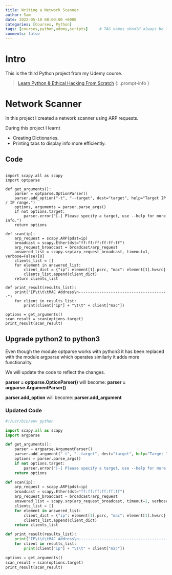 ```yaml
---
title: Writing a Network Scanner
author: Sam
date: 2022-05-10 08:00:00 +0000
categories: [Courses, Python]
tags: [courses,python,udemy,scripts]     # TAG names should always be lowercase
comments: false
---
```


# Intro

This is the third Python project from my Udemy course.

> [Learn Python & Ethical Hacking From Scratch](https://www.udemy.com/share/101WfE3@ZR9_AzsIapqOzT7ICc6Wjvml1wjv_zgJ_L1nsCO2XQB17bDdYJf1kOjebU5-Bdz3/)
{: .prompt-info }

# Network Scanner

In this project I created a network scanner using ARP requests.

During this project I learnt

* Creating Dictionaries.
* Printing tabs to display info more efficiently.

## Code

```#!/usr/bin/env python

import scapy.all as scapy
import optparse

def get_arguments():
    parser = optparse.OptionParser()
    parser.add_option("-t", "--target", dest="target", help="Target IP / IP range.")
    options, arguments = parser.parse_args()
    if not options.target:
        parser.error("[-] Please specify a target, use --help for more info.")
    return options

def scan(ip):
    arp_request = scapy.ARP(pdst=ip)
    broadcast = scapy.Ether(dst="ff:ff:ff:ff:ff:ff")
    arp_request_broadcast = broadcast/arp_request
    answered_list = scapy.srp(arp_request_broadcast, timeout=1, verbose=False)[0]
    clients_list = []
    for element in answered_list:
        client_dict = {"ip": element[1].psrc, "mac": element[1].hwsrc}
        clients_list.append(client_dict)
    return clients_list

def print_result(results_list):
    print("IP\t\t\tMAC Address\n---------------------------------------")
    for client in results_list:
        print(client["ip"] + "\t\t" + client["mac"])

options = get_arguments()
scan_result = scan(options.target)
print_result(scan_result)
```

## Upgrade python2 to python3

Even though the module optparse works with python3 it has been replaced with the module argparse which operates similarly it adds more functionality.

We will update the code to reflect the changes.

**parser = optparse.OptionParser()** will become:
**parser = argparse.ArgumentParser()**

**parser.add_option** will become:
**parser.add_argument**

### Updated Code

```python
#!/usr/bin/env python

import scapy.all as scapy
import argparse

def get_arguments():
    parser = argparse.ArgumentParser()
    parser.add_argument("-t", "--target", dest="target", help="Target IP / IP range.")
    options = parser.parse_args()
    if not options.target:
        parser.error("[-] Please specify a target, use --help for more info.")
    return options

def scan(ip):
    arp_request = scapy.ARP(pdst=ip)
    broadcast = scapy.Ether(dst="ff:ff:ff:ff:ff:ff")
    arp_request_broadcast = broadcast/arp_request
    answered_list = scapy.srp(arp_request_broadcast, timeout=1, verbose=False)[0]
    clients_list = []
    for element in answered_list:
        client_dict = {"ip": element[1].psrc, "mac": element[1].hwsrc}
        clients_list.append(client_dict)
    return clients_list

def print_result(results_list):
    print("IP\t\t\tMAC Address\n---------------------------------------")
    for client in results_list:
        print(client["ip"] + "\t\t" + client["mac"])

options = get_arguments()
scan_result = scan(options.target)
print_result(scan_result)
```